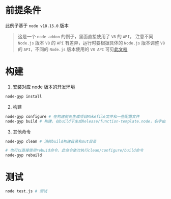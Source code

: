 # 前提条件

此例子基于 `node v18.15.0`  版本

> 这是一个 `node addon` 的例子，里面直接使用了 `V8` 的 `API`， 注意不同 `Node.js` 版本 `V8` 的 `API` 有差异，运行时要根据具体的 `Node.js` 版本调整 `V8` 的 `API`，不同的 `Node.js` 版本使用的 `V8 API` 可见[此文档](https://v8docs.nodesource.com/)



# 构建

1. 安装对应 node 版本的开发环境

```bash
node-gyp install
```

2. 构建

```bash
node-gyp configure # 在构建前先生成项目Makefile文件和一些配置文件
node-gyp build # 构建，在build下生成Release/function-template.node，名字由binding.gyp的target_name配置
```

3. 其他命令

```bash
node-gyp clean # 清掉build构建目录和out目录

# 也可以直接使用rebuid命令，此命令依次执行clean/configure/build命令
node-gyp rebuild 
```



# 测试

```bash
node test.js # 测试
```

